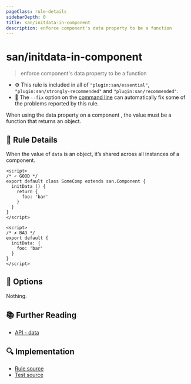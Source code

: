 ```yaml
---
pageClass: rule-details
sidebarDepth: 0
title: san/initdata-in-component
description: enforce component's data property to be a function
---
```

# san/initdata-in-component
> enforce component's data property to be a function

- :gear: This rule is included in all of `"plugin:san/essential"`, `"plugin:san/strongly-recommended"` and `"plugin:san/recommended"`.
- :wrench: The `--fix` option on the [command line](https://eslint.org/docs/user-guide/command-line-interface#fixing-problems) can automatically fix some of the problems reported by this rule.

When using the data property on a component , the value must be a function that returns an object.

## :book: Rule Details

When the value of `data` is an object, it’s shared across all instances of a component.

<eslint-code-block fix :rules="{'san/initdata-in-component': ['error']}">

```vue
<script>
/* ✓ GOOD */
export default class SomeComp extends san.Component {
  initData () {
    return {
      foo: 'bar'
    }
  }
}
</script>
```

</eslint-code-block>

<eslint-code-block fix :rules="{'san/initdata-in-component': ['error']}">

```vue
<script>
/* ✗ BAD */
export default {
  initData: {
    foo: 'bar'
  }
}
</script>
```

</eslint-code-block>

## :wrench: Options

Nothing.

## :books: Further Reading

- [API - data](https://baidu.github.io/san/tutorial/data-method/)

## :mag: Implementation

- [Rule source](https://github.com/ecomfe/eslint-plugin-san/blob/master/lib/rules/initdata-in-component.js)
- [Test source](https://github.com/ecomfe/eslint-plugin-san/blob/master/tests/lib/rules/initdata-in-component.js)

